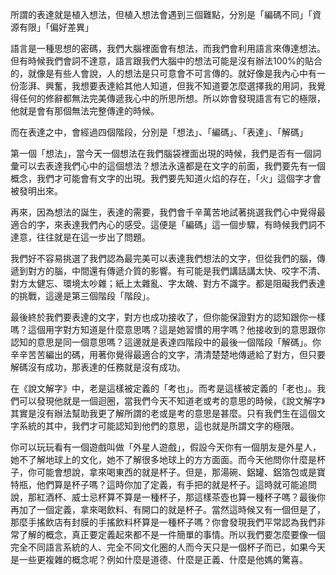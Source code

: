 所謂的表達就是植入想法，但植入想法會遇到三個難點，分別是「編碼不同」「資源有限」「偏好差異」

語言是一種思想的密碼，我們大腦裡面會有想法，而我們會利用語言來傳達想法。但有時候我們會詞不達意，語言跟我們大腦中的想法可能是沒有辦法100%的貼合的，就像是有些人會說，人的想法是只可意會不可言傳的。就好像是我內心中有一份澎湃、興奮，我想要表達給其他人知道，但我不知道要怎麼選擇我的用詞，我覺得任何的修辭都無法完美傳遞我心中的所思所想。所以妳會發現語言有它的極限，他就是會有那個無法完整傳達的時候。

而在表達之中，會經過四個階段，分別是「想法」、「編碼」、「表達」、「解碼」

第一個「想法」，當今天一個想法在我們腦袋裡面出現的時候，我們是否有一個詞彙可以去表達我們心中的這個想法？想法永遠都是在文字的前面，我們要先有一個概念，我們才可能會有文字的出現。我們要先知道火焰的存在，「火」這個字才會被發明出來。

再來，因為想法的誕生，表達的需要，我們會千辛萬苦地試著挑選我們心中覺得最適合的字，來表達我們內心的感受。這便是「編碼」這一個步驟，有時候我們詞不達意，往往就是在這一步出了問題。

我們好不容易挑選了我們認為最完美可以表達我們想法的文字，但從我們的腦，傳遞到對方的腦，中間還有傳遞介質的影響。有可能是我們講話講太快、咬字不清、對方太健忘、環境太吵雜；紙上太雜亂、字太醜、對方不識字。都是阻礙我們表達的挑戰，這邊是第三個階段「階段」。

最後終於我們要表達的文字，對方也成功接收了，但你能保證對方的認知跟你一樣嗎？這個用字對方知道是什麼意思嗎？這是她習慣的用字嗎？他接收到的意思跟你認知的意思是同一個意思嗎？這邊就是表達四階段中的最後一個階段「解碼」。你辛辛苦苦編出的碼，用著你覺得最適合的文字，清清楚楚地傳遞給了對方，但只要解碼沒有成功，那表達的任務就是沒有成功。

在《說文解字》中，老是這樣被定義的「考也」。而考是這樣被定義的「老也」。我們可以發現他就是一個迴圈，當我們今天不知道老或考的意思的時候，《說文解字》其實是沒有辦法幫助我更了解所謂的老或是考的意思是甚麼。只有我們生在這個文字系統的其中，我們才可能認知到他們的意思，這也就是所謂文字的極限。

你可以玩玩看有一個遊戲叫做「外星人遊戲」，假設今天你有一個朋友是外星人，她不了解地球上的文化，她不了解很多地球上的方方面面。而今天他問你什麼是杯子，你可能會想說，拿來喝東西的就是杯子。但是，那湯碗、鋁罐、鋁箔包或是寶特瓶，他們算是杯子嗎？這時你加了定義，有手把的就是杯子。這時就可能追問說，那紅酒杯、威士忌杯算不算是一種杯子，那這樣茶壺也算一種杯子嗎？最後你再加了一個定義，拿來喝飲料、有開口的就是杯子。當然這時候又有一個但是了，那麼手搖飲店有封膜的手搖飲料杯算是一種杯子嗎？你會發現我們平常認為我們非常了解的概念，真正要定義起來都不是一件簡單的事情。所以我們要怎麼要像一個完全不同語言系統的人、完全不同文化圈的人而今天只是一個杯子而已，如果今天是一些更複雜的概念呢？例如什麼是道德、什麼是正義、什麼是他媽的驚喜。
